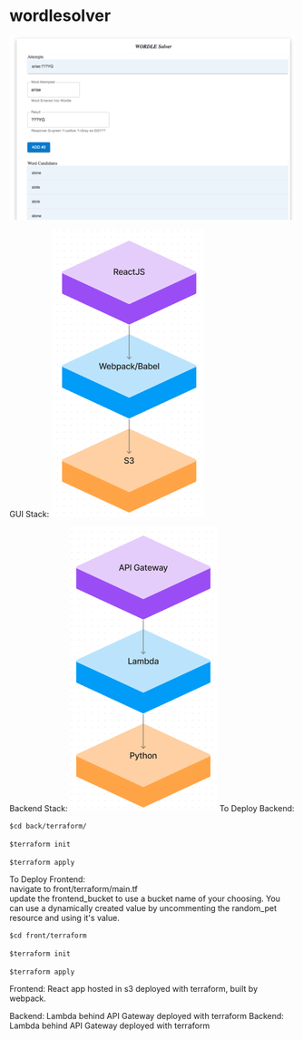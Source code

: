 # wordlesolver

![alt text](images/app_image.png?raw=true "App screenshot")

GUI Stack:
![alt text](images/front_end_stack.png?raw=true "Frontend Stack")


Backend Stack:
![alt text](images/back_end_stack.png?raw=true "Backend Stack")
To Deploy Backend:
```
$cd back/terraform/

$terraform init

$terraform apply
```

To Deploy Frontend:  
navigate to front/terraform/main.tf  
update the frontend_bucket to use a bucket name of your choosing.  You can use a dynamically created value by uncommenting the random_pet resource and using it's value.    
```
$cd front/terraform

$terraform init

$terraform apply
```

Frontend: React app hosted in s3 deployed with terraform, built by webpack.

Backend: Lambda behind API Gateway deployed with terraform
Backend: Lambda behind API Gateway deployed with terraform